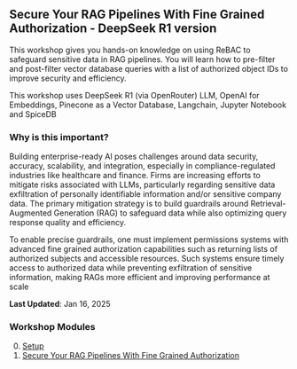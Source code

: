 ## Secure Your RAG Pipelines With Fine Grained Authorization - DeepSeek R1 version

This workshop gives you hands-on knowledge on using ReBAC to safeguard sensitive data in RAG pipelines. You will learn how to pre-filter and post-filter vector database queries with a list of authorized object IDs to improve security and efficiency. 

This workshop uses DeepSeek R1 (via OpenRouter) LLM, OpenAI for Embeddings, Pinecone as a Vector Database, Langchain, Jupyter Notebook and SpiceDB

### Why is this important? 

Building enterprise-ready AI poses challenges around data security, accuracy, scalability, and integration, especially in compliance-regulated industries like healthcare and finance. Firms are increasing efforts to mitigate risks associated with LLMs, particularly regarding sensitive data exfiltration of personally identifiable information and/or sensitive company data. The primary mitigation strategy is to build guardrails around Retrieval-Augmented Generation (RAG) to safeguard data while also optimizing query response quality and efficiency. 

To enable precise guardrails, one must implement permissions systems with advanced fine grained authorization capabilities such as returning lists of authorized subjects and accessible resources. Such systems ensure timely access to authorized data while preventing exfiltration of sensitive information, making RAGs more efficient and improving performance at scale

**Last Updated**: Jan 16, 2025

### Workshop Modules

0. [Setup](https://github.com/authzed/workshops/blob/jupyter/secure-rag-pipelines/00-setup.md)
1. [Secure Your RAG Pipelines With Fine Grained Authorization](https://github.com/authzed/workshops/blob/jupyter/secure-rag-pipelines/01-rag.ipynb)
